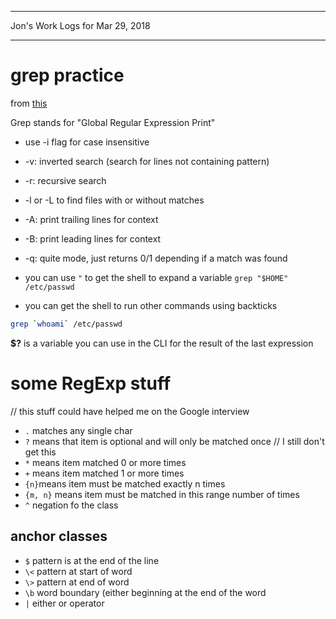 *****************************************************************

Jon's Work Logs for Mar 29, 2018

*****************************************************************

# grep practice

from [this](http://opensourceforu.com/2012/06/beginners-guide-gnu-grep-basics-regular-expressions/)

Grep stands for "Global Regular Expression Print"

* use -i flag for case insensitive
* -v: inverted search (search for lines not containing pattern)
* -r: recursive search
* -l or -L to find files with or without matches
* -A: print trailing lines for context
* -B: print leading lines for context
* -q: quite mode, just returns 0/1 depending if a match was found

* you can use `"` to get the shell to expand a variable
`grep "$HOME" /etc/passwd`

* you can get the shell to run other commands using backticks

```bash
grep `whoami` /etc/passwd
```

**$?** is a variable you can use in the CLI for the result of the last expression

# some RegExp stuff
// this stuff could have helped me on the Google interview

* `.` matches any single char
* `?` means that item is optional and will only be matched once // I still don't get this
* `*` means item matched 0 or more times
* `+` means item matched 1 or more times
* `{n}`means item must be matched exactly n times
*  `{m, n}` means item must be matched in this range number of times
* `^` negation fo the class

## anchor classes
* `$` pattern is at the end of the line
* `\<` pattern at start of word
* `\>` pattern at end of word
* `\b` word boundary (either beginning at the end of the word
* `|` either or operator

